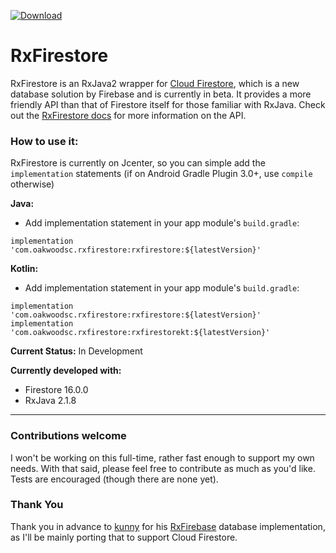 [ ![Download](https://api.bintray.com/packages/oakwoodsc/maven/RxFirestore/images/download.svg) ](https://bintray.com/oakwoodsc/maven/RxFirestore/_latestVersion)
# RxFirestore
RxFirestore is an RxJava2 wrapper for [Cloud Firestore](https://firebase.google.com/docs/firestore/), which is a new database solution by Firebase and is currently in beta. It provides a more friendly API than that of Firestore itself for those familiar with RxJava. Check out the [RxFirestore docs](https://github.com/btrautmann/RxFirestore/blob/master/RxFirestoreDocs.md) for more information on the API.

### How to use it:
RxFirestore is currently on Jcenter, so you can simple add the `implementation` statements (if on Android Gradle Plugin 3.0+, use `compile` otherwise) 

**Java:**
- Add implementation statement in your app module's `build.gradle`:
```
implementation 'com.oakwoodsc.rxfirestore:rxfirestore:${latestVersion}'
```

**Kotlin:**
- Add implementation statement in your app module's `build.gradle`:
```
implementation 'com.oakwoodsc.rxfirestore:rxfirestore:${latestVersion}'
implementation 'com.oakwoodsc.rxfirestore:rxfirestorekt:${latestVersion}'
```

**Current Status:** In Development

**Currently developed with:**
- Firestore 16.0.0
- RxJava 2.1.8

___

### Contributions welcome
I won't be working on this full-time, rather fast enough to support my own needs. With that said, please feel free to contribute as much as you'd like. Tests are encouraged (though there are none yet).

### Thank You
Thank you in advance to [kunny](https://github.com/kunny) for his [RxFirebase](https://github.com/kunny/RxFirebase)  database implementation, as I'll be mainly porting that to support Cloud Firestore.
